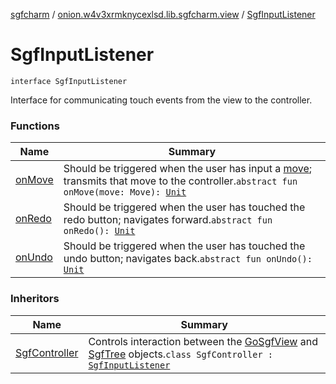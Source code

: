 [sgfcharm](../../index.md) / [onion.w4v3xrmknycexlsd.lib.sgfcharm.view](../index.md) / [SgfInputListener](./index.md)

# SgfInputListener

`interface SgfInputListener`

Interface for communicating touch events from the view to the controller.

### Functions

| Name | Summary |
|---|---|
| [onMove](on-move.md) | Should be triggered when the user has input a [move](on-move.md#onion.w4v3xrmknycexlsd.lib.sgfcharm.view.SgfInputListener$onMove(onion.w4v3xrmknycexlsd.lib.sgfcharm.parse.SgfType.Move)/move); transmits that move to the controller.`abstract fun onMove(move: Move): `[`Unit`](https://kotlinlang.org/api/latest/jvm/stdlib/kotlin/-unit/index.html) |
| [onRedo](on-redo.md) | Should be triggered when the user has touched the redo button; navigates forward.`abstract fun onRedo(): `[`Unit`](https://kotlinlang.org/api/latest/jvm/stdlib/kotlin/-unit/index.html) |
| [onUndo](on-undo.md) | Should be triggered when the user has touched the undo button; navigates back.`abstract fun onUndo(): `[`Unit`](https://kotlinlang.org/api/latest/jvm/stdlib/kotlin/-unit/index.html) |

### Inheritors

| Name | Summary |
|---|---|
| [SgfController](../../onion.w4v3xrmknycexlsd.lib.sgfcharm/-sgf-controller/index.md) | Controls interaction between the [GoSgfView](../-go-sgf-view/index.md) and [SgfTree](../../onion.w4v3xrmknycexlsd.lib.sgfcharm.parse/-sgf-tree/index.md) objects.`class SgfController : `[`SgfInputListener`](./index.md) |
